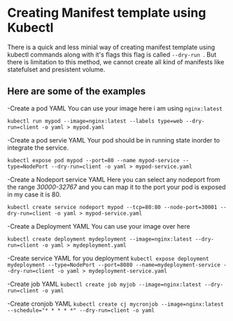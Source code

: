 # Creating Manifest template using Kubectl 

There is a quick and less minial way of creating manifest template using kubectl commands along with it's flags this flag is called `--dry-run `. But there is limitation to this method, we cannot create all kind of manifests like statefulset and presistent volume. 

## Here are some of the examples

-Create a pod YAML
You can use your image here i am using `nginx:latest` 

`kubectl run mypod --image=nginx:latest --labels type=web --dry-run=client -o yaml > mypod.yaml`

-Create a pod servie YAML 
Your pod should be in running state inorder to integrate the service.

`kubectl expose pod mypod --port=80 --name mypod-service --type=NodePort --dry-run=client -o yaml > mypod-service.yaml`

-Create a Nodeport service YAML
Here you can select any nodeport from the range *30000-32767* and you can map it to the port your pod is exposed in my case it is 80.

`kubectl create service nodeport mypod --tcp=80:80 --node-port=30001 --dry-run=client -o yaml > mypod-service.yaml`

-Create a Deployment YAML
You can use your image over here

`kubectl create deployment mydeployment --image=nginx:latest --dry-run=client -o yaml > mydeployment.yaml`

-Create service YAML for you deployment
`kubectl expose deployment mydeployment --type=NodePort --port=8080 --name=mydeployment-service --dry-run=client -o yaml > mydeployment-service.yaml`

-Create job YAML
`kubectl create job myjob --image=nginx:latest --dry-run=client -o yaml`

-Create cronjob YAML
`kubectl create cj mycronjob --image=nginx:latest --schedule="* * * * *" --dry-run=client -o yaml`